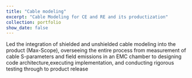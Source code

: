 ```yaml
---
title: "Cable modeling"
excerpt: "Cable Modeling for CE and RE and its productization"
collection: portfolio
show_date: false
---
```


Led the integration of shielded and unshielded cable modeling into the product (Max-Scope), overseeing the entire process from measurement of cable S-parameters
and field emissions in an EMC chamber to designing code architecture,executing implementation, and conducting rigorous testing through to product release 

